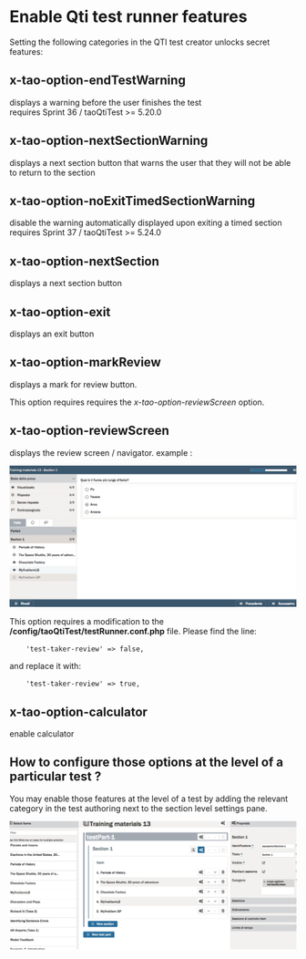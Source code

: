 <!--
parent:
    title: Wiki
author:
    - 'Christophe Noel'
created_at: '2016-04-27 11:52:02'
updated_at: '2016-10-11 10:36:23'
tags:
    - Wiki
-->

Enable Qti test runner features
===============================

Setting the following categories in the QTI test creator unlocks secret features:

x-tao-option-endTestWarning
---------------------------

displays a warning before the user finishes the test<br/>
requires Sprint 36 / taoQtiTest \>= 5.20.0

x-tao-option-nextSectionWarning
-------------------------------

displays a next section button that warns the user that they will not be able to return to the section

x-tao-option-noExitTimedSectionWarning
--------------------------------------

disable the warning automatically displayed upon exiting a timed section<br/>
requires Sprint 37 / taoQtiTest \>= 5.24.0

x-tao-option-nextSection
------------------------

displays a next section button

x-tao-option-exit
-----------------

displays an exit button

x-tao-option-markReview
-----------------------

displays a mark for review button.

This option requires requires the *x-tao-option-reviewScreen* option.

x-tao-option-reviewScreen
-------------------------

displays the review screen / navigator. example :<br/>

![](../resources/NavigationExample.png)

This option requires a modification to the **/config/taoQtiTest/testRunner.conf.php** file. Please find the line:

        'test-taker-review' => false,

and replace it with:

        'test-taker-review' => true,

x-tao-option-calculator
-----------------------

enable calculator

How to configure those options at the level of a particular test ?
------------------------------------------------------------------

You may enable those features at the level of a test by adding the relevant category in the test authoring next to the section level settings pane.

![](../resources/EditingCustomFeaturesusingcategories.png )

